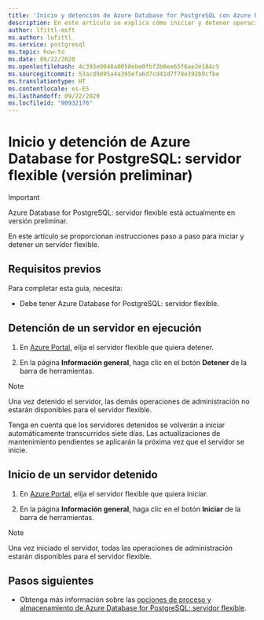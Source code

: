 ```yaml
---
title: 'Inicio y detención de Azure Database for PostgreSQL con Azure Portal: servidor flexible'
description: En este artículo se explica cómo iniciar y detener operaciones en Azure Database for PostgreSQL mediante Azure Portal.
author: lfittl-msft
ms.author: lufittl
ms.service: postgresql
ms.topic: how-to
ms.date: 09/22/2020
ms.openlocfilehash: 4c393e0048a0058ebe0fbf2b0ee65f6ae2e184c5
ms.sourcegitcommit: 53acd9895a4a395efa6d7cd41d7f78e392b9cfbe
ms.translationtype: HT
ms.contentlocale: es-ES
ms.lasthandoff: 09/22/2020
ms.locfileid: "90932176"
---
```

# <a name="stopstart-an-azure-database-for-postgresql---flexible-server-preview"></a>Inicio y detención de Azure Database for PostgreSQL: servidor flexible (versión preliminar)

> [!IMPORTANT]
> Azure Database for PostgreSQL: servidor flexible está actualmente en versión preliminar.

En este artículo se proporcionan instrucciones paso a paso para iniciar y detener un servidor flexible.

## <a name="pre-requisites"></a>Requisitos previos

Para completar esta guía, necesita:

-   Debe tener Azure Database for PostgreSQL: servidor flexible.

## <a name="stop-a-running-server"></a>Detención de un servidor en ejecución

1.  En [Azure Portal](https://portal.azure.com/), elija el servidor flexible que quiera detener.

2.  En la página **Información general**, haga clic en el botón **Detener** de la barra de herramientas.

> [!NOTE]
> Una vez detenido el servidor, las demás operaciones de administración no estarán disponibles para el servidor flexible.

Tenga en cuenta que los servidores detenidos se volverán a iniciar automáticamente transcurridos siete días. Las actualizaciones de mantenimiento pendientes se aplicarán la próxima vez que el servidor se inicie.

## <a name="start-a-stopped-server"></a>Inicio de un servidor detenido

1.  En [Azure Portal](https://portal.azure.com/), elija el servidor flexible que quiera iniciar.

2.  En la página **Información general**, haga clic en el botón **Iniciar** de la barra de herramientas.

> [!NOTE]
> Una vez iniciado el servidor, todas las operaciones de administración estarán disponibles para el servidor flexible.

## <a name="next-steps"></a>Pasos siguientes

- Obtenga más información sobre las [opciones de proceso y almacenamiento de Azure Database for PostgreSQL: servidor flexible](./concepts-compute-storage.md).
